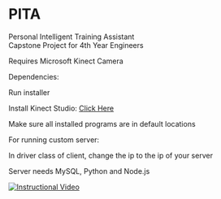 # PITA
Personal Intelligent Training Assistant  
Capstone Project for 4th Year Engineers  

Requires Microsoft Kinect Camera

Dependencies:

Run installer

Install Kinect Studio: [Click Here](https://www.microsoft.com/en-ca/download/details.aspx?id=44561)

Make sure all installed programs are in default locations

For running custom server:

In driver class of client, change the ip to the ip of your server

Server needs MySQL, Python and Node.js 

[![Instructional Video](path/to/your-image-thumbnail.png)](https://www.youtube.com/watch?v=PtywihQrjfU)
